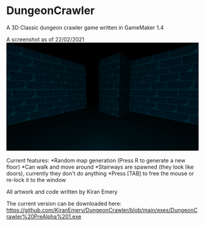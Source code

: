 # DungeonCrawler
A 3D Classic dungeon crawler game written in GameMaker 1.4

A screenshot as of 22/02/2021
![alt text](https://github.com/KiranEmery/DungeonCrawler/blob/main/Screenshots/wip_ss_1.PNG)

Current features:
*Random map generation (Press R to generate a new floor)
*Can walk and move around
*Stairways are spawned (they look like doors), currently they don't do anything
*Press [TAB] to free the mouse or re-lock it to the window

All artwork and code written by Kiran Emery

The current version can be downloaded here: https://github.com/KiranEmery/DungeonCrawler/blob/main/exes/DungeonCrawler%20PreAlpha%201.exe
